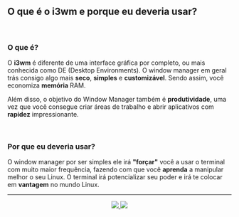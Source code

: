 <h2>O que é o i3wm e porque eu deveria usar?</h2>

<br>

<h3>O que é?</h3>

<p>O <b>i3wm</b> é diferente de uma interface gráfica por completo, ou mais conhecida como DE (Desktop Environments). O window manager em geral trás consigo algo mais <b>seco</b>, <b>simples</b> e <b>customizável</b>. Sendo assim, você economiza <b>memória</b> RAM.</p>

<p>Além disso, o objetivo do Window Manager também é <b>produtividade</b>, uma vez que você consegue criar áreas de trabalho e abrir aplicativos com <b>rapidez</b> impressionante.</p>

<br>

<h3>Por que eu deveria usar?</h3>

<p>O window manager por ser simples ele irá <b>"forçar"</b> você a usar o terminal com muito maior frequência, fazendo com que você <b>aprenda</b> a manipular melhor o seu Linux. O terminal irá potencializar seu poder e irá te colocar em <b>vantagem</b> no mundo Linux.</p>

<hr>

<p align="center">
	<a href="../../README.md">
	  <img src="https://img.shields.io/badge/voltar-red?&style=for-the-badge"/>
	</a>
	<a href="1.2-Instalacao.md">
	  <img src="https://img.shields.io/badge/próximo-blue?&style=for-the-badge"/>
	</a>
</p>